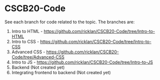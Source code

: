 # CSCB20-Code

See each branch for code related to the topic.
The branches are:
1. Intro to HTML  - https://github.com/ricklan/CSCB20-Code/tree/Intro-to-HTML 
2. Intro to CSS   - https://github.com/ricklan/CSCB20-Code/tree/Intro-to-CSS
3. Advanced CSS   - https://github.com/ricklan/CSCB20-Code/tree/Advanced-CSS
4. Intro to JS    - https://github.com/ricklan/CSCB20-Code/tree/Intro-to-JS
5. Backend (Not created yet)
6. Integrating frontend to backend (Not created yet)
